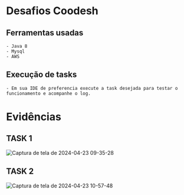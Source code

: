 # Desafios Coodesh

## Ferramentas usadas 

    - Java 8
    - Mysql
    - AWS

## Execução de tasks
    - Em sua IDE de preferencia execute a task desejada para testar o funcionamento e acompanhe o log.

# Evidências

## TASK 1 
![Captura de tela de 2024-04-23 09-35-28](https://github.com/andre-arao/coodesh/assets/99445336/b4ddc36e-dbf3-4e56-9367-fbfac0cc938c)

## TASK 2
![Captura de tela de 2024-04-23 10-57-48](https://github.com/andre-arao/coodesh/assets/99445336/e823c6fb-5c4d-4ae5-ad1c-d916aa7264cd)
